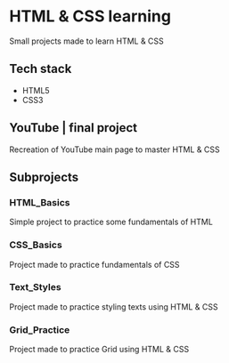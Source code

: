 # HTML & CSS learning

Small projects made to learn HTML & CSS

## Tech stack

- HTML5
- CSS3

## YouTube | final project

Recreation of YouTube main page to master HTML & CSS

## Subprojects

### HTML_Basics

Simple project to practice some fundamentals of HTML

### CSS_Basics

Project made to practice fundamentals of CSS

### Text_Styles

Project made to practice styling texts using HTML & CSS

### Grid_Practice

Project made to practice Grid using HTML & CSS